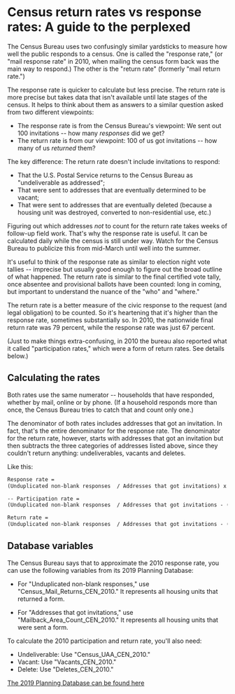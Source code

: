 # Census return rates vs response rates: A guide to the perplexed

The Census Bureau uses two confusingly similar yardsticks to measure how well the public responds to a census. One is called the "response rate," (or "mail response rate" in 2010, when mailing the census form back was the main way to respond.) The other is the "return rate" (formerly "mail return rate.")

The response rate is quicker to calculate but less precise. The return rate is more precise but takes data that isn't available until late stages of the census. It helps to think about them as answers to a similar question asked from two different viewpoints:

- The response rate is from the Census Bureau's viewpoint: We sent out 100 invitations -- how many *responses* did we get?
- The return rate is from our viewpoint: 100 of us got invitations -- how many of us *returned* them?

The key difference: The return rate doesn't include invitations to respond:
- That the U.S. Postal Service returns to the Census Bureau as "undeliverable as addressed";
- That were sent to addresses that are eventually determined to be vacant;
- That were sent to addresses that are eventually deleted (because a housing unit was destroyed, converted to non-residential use, etc.)

Figuring out which addresses *not* to count for the return rate takes weeks of follow-up field work. That's why the response rate is useful. It can be calculated daily while the census is still under way. Watch for the Census Bureau to publicize this from mid-March until well into the summer.

It's useful to think of the response rate as similar to election night vote tallies -- imprecise but usually good enough to figure out the broad outline of what happened. The return rate is similar to the final certified vote tally, once absentee and provisional ballots have been counted: long in coming, but important to understand the nuance of the "who" and "where."

The return rate is a better measure of the civic response to the request (and legal obligation) to be counted. So it's heartening that it's higher than the response rate, sometimes substantially so. In 2010, the nationwide final return rate was 79 percent, while the response rate was just 67 percent.

(Just to make things extra-confusing, in 2010 the bureau also reported what it called "participation rates," which were a form of return rates. See details below.) 

## Calculating the rates
Both rates use the same numerator -- households that have responded, whether by mail, online or by phone. (If a household responds more than once, the Census Bureau tries to catch that and count only one.)

The denominator of both rates includes addresses that got an invitation. In fact, that's the entire denominator for the response rate. The denominator for the return rate, however, starts with addresses that got an invitation but then subtracts the three categories of addresses listed above, since they couldn't return anything: undeliverables, vacants and deletes.

Like this:
```markdown
Response rate =
(Unduplicated non-blank responses  / Addresses that got invitations) x 100
```

```markdown
-- Participation rate = 
(Unduplicated non-blank responses  / Addresses that got invitations - (undeliverable) ) x 100
```

```markdown 
Return rate =
(Unduplicated non-blank responses  / Addresses that got invitations - (undeliverable + vacant + delete) ) x 100
```

## Database variables
The Census Bureau says that to approximate the 2010 response rate, you can use the following variables from its 2019 Planning Database:

- For "Unduplicated non-blank responses," use "Census_Mail_Returns_CEN_2010."
It represents all housing units that returned a form.

- For "Addresses that got invitations," use "Mailback_Area_Count_CEN_2010."
It represents all housing units that were sent a form.

To calculate the 2010 participation and return rate, you'll also need:
- Undeliverable: Use "Census_UAA_CEN_2010."
- Vacant: Use "Vacants_CEN_2010."
- Delete: Use "Deletes_CEN_2010."

<a href="https://www.census.gov/topics/research/guidance/planning-databases.html">The 2019 Planning Database can be found here</a>
